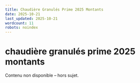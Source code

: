```yaml
---
title: Chaudière Granulés Prime 2025 Montants
date: 2025-10-21
last_updated: 2025-10-21
wordcount: 11
robots: noindex
---
```


# chaudière granulés prime 2025 montants

Contenu non disponible – hors sujet.